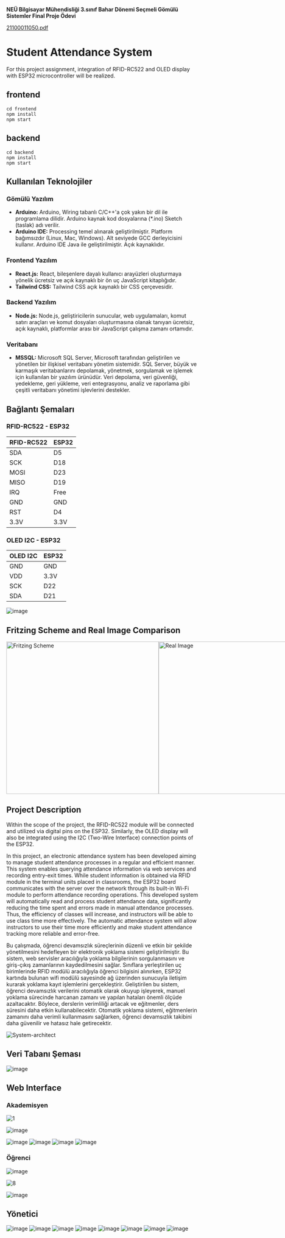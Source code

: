 __NEÜ Bilgisayar Mühendisliği 3.sınıf Bahar Dönemi Seçmeli Gömülü Sistemler Final Proje Ödevi__

[21100011050.pdf](https://github.com/user-attachments/files/16274831/21100011050.pdf)

# Student Attendance System

For this project assignment, integration of RFID-RC522 and OLED display with ESP32 microcontroller will be realized.

## frontend
    cd frontend
    npm install
    npm start
## backend
    cd backend
    npm install
    npm start


## Kullanılan Teknolojiler

### Gömülü Yazılım

- **Arduino:** Arduino, Wiring tabanlı C/C++'a çok yakın bir dil ile programlama dilidir. Arduino kaynak kod dosyalarına (*.ino) Sketch (taslak) adı verilir.
- **Arduino IDE:** Processing temel alınarak geliştirilmiştir. Platform bağımsızdır (Linux, Mac, Windows). Alt seviyede GCC derleyicisini kullanır. Arduino IDE Java ile geliştirilmiştir. Açık kaynaklıdır.

### Frontend Yazılım

- **React.js:** React, bileşenlere dayalı kullanıcı arayüzleri oluşturmaya yönelik ücretsiz ve açık kaynaklı bir ön uç JavaScript kitaplığıdır.
- **Tailwind CSS:** Tailwind CSS açık kaynaklı bir CSS çerçevesidir.

### Backend Yazılım

- **Node.js:** Node.js, geliştiricilerin sunucular, web uygulamaları, komut satırı araçları ve komut dosyaları oluşturmasına olanak tanıyan ücretsiz, açık kaynaklı, platformlar arası bir JavaScript çalışma zamanı ortamıdır.

### Veritabanı

- **MSSQL:** Microsoft SQL Server, Microsoft tarafından geliştirilen ve yönetilen bir ilişkisel veritabanı yönetim sistemidir. SQL Server, büyük ve karmaşık veritabanlarını depolamak, yönetmek, sorgulamak ve işlemek için kullanılan bir yazılım ürünüdür. Veri depolama, veri güvenliği, yedekleme, geri yükleme, veri entegrasyonu, analiz ve raporlama gibi çeşitli veritabanı yönetimi işlevlerini destekler.

## Bağlantı Şemaları

### RFID-RC522 - ESP32

| RFID-RC522 | ESP32       |
|------------|-------------|
| SDA        | D5          |
| SCK        | D18         |
| MOSI       | D23         |
| MISO       | D19         |
| IRQ        | Free        |
| GND        | GND         |
| RST        | D4          |
| 3.3V       | 3.3V        |

### OLED I2C - ESP32

| OLED I2C   | ESP32       |
|------------|-------------|
| GND        | GND         |
| VDD        | 3.3V        |
| SCK        | D22         |
| SDA        | D21         |


![image](https://github.com/user-attachments/assets/ab7b8dc0-3122-431d-9b6e-3b220447ff95)



## Fritzing Scheme and Real Image Comparison

<div style="display: flex; justify-content: space-around;">
    <img src="https://github.com/user-attachments/assets/fd1098c0-9bac-448c-8c2c-9c552ed38800" alt="Fritzing Scheme" width="400"/>
    <img src="https://github.com/user-attachments/assets/8c76a72a-83d6-4477-a762-295355b55716" alt="Real Image" width="400"/>
</div>


## Project Description

Within the scope of the project, the RFID-RC522 module will be connected and utilized via digital pins on the ESP32. Similarly, the OLED display will also be integrated using the I2C (Two-Wire Interface) connection points of the ESP32.

In this project, an electronic attendance system has been developed aiming to manage student attendance processes in a regular and efficient manner. This system enables querying attendance information via web services and recording entry-exit times. While student information is obtained via RFID module in the terminal units placed in classrooms, the ESP32 board communicates with the server over the network through its built-in Wi-Fi module to perform attendance recording operations. This developed system will automatically read and process student attendance data, significantly reducing the time spent and errors made in manual attendance processes. Thus, the efficiency of classes will increase, and instructors will be able to use class time more effectively. The automatic attendance system will allow instructors to use their time more efficiently and make student attendance tracking more reliable and error-free.

Bu çalışmada, öğrenci devamsızlık süreçlerinin düzenli ve etkin bir şekilde yönetilmesini hedefleyen bir elektronik yoklama sistemi geliştirilmiştir. Bu sistem, web servisler aracılığıyla yoklama bilgilerinin sorgulanmasını ve giriş-çıkış zamanlarının kaydedilmesini sağlar. Sınıflara yerleştirilen uç birimlerinde RFID modülü aracılığıyla öğrenci bilgisini alınırken, ESP32 kartında bulunan wifi modülü sayesinde ağ üzerinden sunucuyla iletişim kurarak yoklama kayıt işlemlerini gerçekleştirir. Geliştirilen bu sistem, öğrenci devamsızlık verilerini otomatik olarak okuyup işleyerek, manuel yoklama sürecinde harcanan zamanı ve yapılan hataları önemli ölçüde azaltacaktır. Böylece, derslerin verimliliği artacak ve eğitmenler, ders süresini daha etkin kullanabilecektir. Otomatik yoklama sistemi, eğitmenlerin zamanını daha verimli kullanmasını sağlarken, öğrenci devamsızlık takibini daha güvenilir ve hatasız hale getirecektir.

![System-architect](https://github.com/SemaEkmekci/Ogrenci_Yoklama_Sistemi/assets/94064744/959651a1-9e77-4b1d-bf15-c656e4866a95)


## Veri Tabanı Şeması
![image](https://github.com/user-attachments/assets/fb041d58-c336-4adb-b1d8-f849dda12a62)


## Web Interface
### Akademisyen
![1](https://github.com/SemaEkmekci/Ogrenci_Yoklama_Sistemi/assets/94064744/7150a680-3ee9-4dcd-897f-28e8d634ca70)

![image](https://github.com/user-attachments/assets/6048712c-8ad0-46de-9868-c770018935c3)

![image](https://github.com/user-attachments/assets/99391a10-6665-4d44-a37f-ea35343f8f78)
![image](https://github.com/user-attachments/assets/b26726c3-f0ea-4aca-8e59-d3d0194e50e4)
![image](https://github.com/user-attachments/assets/33bc493c-8548-4cab-914a-b64badbb04df)
![image](https://github.com/user-attachments/assets/0a8827ca-b6c7-4049-809d-2adfde6be0a0)



### Öğrenci
![image](https://github.com/SemaEkmekci/Ogrenci_Yoklama_Sistemi/assets/94064744/b5b4b30f-bcfe-4d15-b28a-0e57be5bb88f)



![8](https://github.com/SemaEkmekci/Ogrenci_Yoklama_Sistemi/assets/94064744/2f64bf69-43c8-46f8-95b8-711213e673a6)

![image](https://github.com/user-attachments/assets/a9954753-6948-4e1c-8b9c-60cf6c401002)

## Yönetici
![image](https://github.com/user-attachments/assets/c6927cb1-08d4-4ecc-864f-d61d9d216671)
![image](https://github.com/user-attachments/assets/790a5283-9aa9-4496-abe0-89c2d689d7d9)
![image](https://github.com/user-attachments/assets/d5f5672c-2308-428f-912a-d9f90a200f52)
![image](https://github.com/user-attachments/assets/7fcce483-9f07-48af-bf1b-9d62b4b06f13)
![image](https://github.com/user-attachments/assets/ad2fcc6a-c0d4-4761-af06-86eec5debe59)
![image](https://github.com/user-attachments/assets/1c570357-6aa5-4e4e-8ff2-66b154dc12f5)
![image](https://github.com/user-attachments/assets/9ae69554-7e03-447d-94a2-56f2faadbb21)
![image](https://github.com/user-attachments/assets/f7bd5f48-ab9b-4faa-ab8e-30731de56842)







